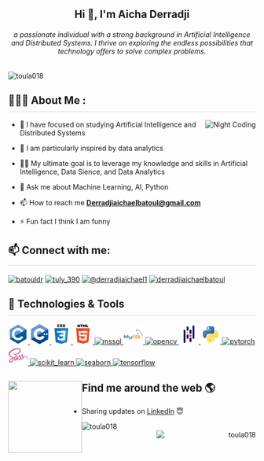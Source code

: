 <h2 align="center">Hi 👋, I'm Aicha Derradji</h2>
<h6 align="center">a passionate individual with a strong background in Artificial Intelligence and Distributed Systems. I thrive on exploring the endless possibilities that technology offers to solve complex problems.</h6>
<p align="left"> <img src="https://komarev.com/ghpvc/?username=toula018&label=Profile%20views&color=0e75b6&style=flat" alt="toula018" /> </p>

<!--  
  <a href="https://www.linkedin.com/in/derradji-aicha-elbatoul-0543b7225/">
    <img src="https://img.shields.io/badge/LinkedIn-blue?style=for-the-badge&logo=linkedin&logoColor=white" alt="LinkedIn Badge" width="90"/>
  </a>
 <a href="https://www.facebook.com/profile.php?id=100007548074382">
    <img src="https://img.shields.io/badge/Facebook-informational?style=for-the-badge&logo=facebook&logoColor=white" alt="Facebook Badge" width="90"/>
  </a>
-->


## 👩🏻‍💻 About Me :<div style="height: 1px; background-color: #ddd; margin: 10px 0;"></div>
<img alt="Night Coding" src="https://mir-s3-cdn-cf.behance.net/project_modules/disp/601014116770475.6068beff4640a.gif" align="right"/>

- 🔭 I have focused on studying Artificial Intelligence and Distributed Systems

- 🌱 I am particularly inspired by data analytics 

- 👨‍💻 My ultimate goal is to leverage my knowledge and skills in Artificial Intelligence, Data Sience, and Data Analytics

- 💬 Ask me about Machine Learning, AI, Python

- 📫 How to reach me **Derradjiaichaelbatoul@gmail.com**
  
- ⚡ Fun fact I think I am funny 
## 📫 Connect with me:<div style="height: 1px; background-color: #ddd; margin: 10px 0;"></div>

<p align="left">
<a href="https://kaggle.com/batouldr" target="blank"><img align="center" src="https://raw.githubusercontent.com/rahuldkjain/github-profile-readme-generator/master/src/images/icons/Social/kaggle.svg" alt="batouldr" height="30" width="40" /></a>
<a href="https://instagram.com/tuly_390" target="blank"><img align="center" src="https://raw.githubusercontent.com/rahuldkjain/github-profile-readme-generator/master/src/images/icons/Social/instagram.svg" alt="tuly_390" height="30" width="40" /></a>
<a href="https://www.hackerrank.com/derradjiaichael1" target="blank"><img align="center" src="https://raw.githubusercontent.com/rahuldkjain/github-profile-readme-generator/master/src/images/icons/Social/hackerrank.svg" alt="@derradjiaichael1" height="30" width="40" /></a>
<a href="https://www.leetcode.com/derradjiaichaelbatoul" target="blank"><img align="center" src="https://raw.githubusercontent.com/rahuldkjain/github-profile-readme-generator/master/src/images/icons/Social/leet-code.svg" alt="derradjiaichaelbatoul" height="30" width="40" /></a>
</p>


## 🔧 Technologies & Tools<div style="height: 1px; background-color: #ddd; margin: 10px 0;"></div>

<p align="left"> <a href="https://www.cprogramming.com/" target="_blank" rel="noreferrer"> <img src="https://raw.githubusercontent.com/devicons/devicon/master/icons/c/c-original.svg" alt="c" width="40" height="40"/> </a> <a href="https://www.w3schools.com/cpp/" target="_blank" rel="noreferrer"> <img src="https://raw.githubusercontent.com/devicons/devicon/master/icons/cplusplus/cplusplus-original.svg" alt="cplusplus" width="40" height="40"/> </a> <a href="https://www.w3schools.com/css/" target="_blank" rel="noreferrer"> <img src="https://raw.githubusercontent.com/devicons/devicon/master/icons/css3/css3-original-wordmark.svg" alt="css3" width="40" height="40"/> </a> <a href="https://www.w3.org/html/" target="_blank" rel="noreferrer"> <img src="https://raw.githubusercontent.com/devicons/devicon/master/icons/html5/html5-original-wordmark.svg" alt="html5" width="40" height="40"/> </a> <a href="https://www.microsoft.com/en-us/sql-server" target="_blank" rel="noreferrer"> <img src="https://www.svgrepo.com/show/303229/microsoft-sql-server-logo.svg" alt="mssql" width="40" height="40"/> </a> <a href="https://www.mysql.com/" target="_blank" rel="noreferrer"> <img src="https://raw.githubusercontent.com/devicons/devicon/master/icons/mysql/mysql-original-wordmark.svg" alt="mysql" width="40" height="40"/> </a> <a href="https://opencv.org/" target="_blank" rel="noreferrer"> <img src="https://www.vectorlogo.zone/logos/opencv/opencv-icon.svg" alt="opencv" width="40" height="40"/> </a> <a href="https://pandas.pydata.org/" target="_blank" rel="noreferrer"> <img src="https://raw.githubusercontent.com/devicons/devicon/2ae2a900d2f041da66e950e4d48052658d850630/icons/pandas/pandas-original.svg" alt="pandas" width="40" height="40"/> </a> <a href="https://www.python.org" target="_blank" rel="noreferrer"> <img src="https://raw.githubusercontent.com/devicons/devicon/master/icons/python/python-original.svg" alt="python" width="40" height="40"/> </a> <a href="https://pytorch.org/" target="_blank" rel="noreferrer"> <img src="https://www.vectorlogo.zone/logos/pytorch/pytorch-icon.svg" alt="pytorch" width="40" height="40"/> </a> <a href="https://sass-lang.com" target="_blank" rel="noreferrer"> <img src="https://raw.githubusercontent.com/devicons/devicon/master/icons/sass/sass-original.svg" alt="sass" width="40" height="40"/> </a> <a href="https://scikit-learn.org/" target="_blank" rel="noreferrer"> <img src="https://upload.wikimedia.org/wikipedia/commons/0/05/Scikit_learn_logo_small.svg" alt="scikit_learn" width="40" height="40"/> </a> <a href="https://seaborn.pydata.org/" target="_blank" rel="noreferrer"> <img src="https://seaborn.pydata.org/_images/logo-mark-lightbg.svg" alt="seaborn" width="40" height="40"/> </a> <a href="https://www.tensorflow.org" target="_blank" rel="noreferrer"> <img src="https://www.vectorlogo.zone/logos/tensorflow/tensorflow-icon.svg" alt="tensorflow" width="40" height="40"/> </a> </p>


## Find me around the web 🌎 <a href="https://www.linkedin.com/in/derradji-aicha-elbatoul-0543b7225/"><img align="left" width="150" height="146" src="https://github.com/M0nica/M0nica/blob/main/octomonica/m0nica-octocat-rotating.gif?raw=true"></a>
- Sharing updates on <a href="https://www.linkedin.com/in/derradji-aicha-elbatoul-0543b7225/">LinkedIn</a> 😇



<p align="left"><img width="40%" align="left" src="https://github-readme-stats.vercel.app/api?username=toula018&show_icons=true&include_all_commits=true&theme=radical&hide_border=true" alt="toula018" /></p>

<p align="right"><img width="40%" align="right" sy src="https://github-readme-stats.vercel.app/api/top-langs/?username=toula018&layout=compact&theme=radical&hide_border=true" alt="toula018" /></p>





